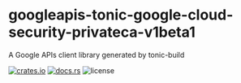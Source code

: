 # googleapis-tonic-google-cloud-security-privateca-v1beta1

A Google APIs client library generated by tonic-build

[![crates.io](https://img.shields.io/crates/v/googleapis-tonic-google-cloud-security-privateca-v1beta1)](https://crates.io/crates/googleapis-tonic-google-cloud-security-privateca-v1beta1)
[![docs.rs](https://img.shields.io/docsrs/googleapis-tonic-google-cloud-security-privateca-v1beta1)](https://docs.rs/googleapis-tonic-google-cloud-security-privateca-v1beta1)
![license](https://img.shields.io/crates/l/googleapis-tonic-google-cloud-security-privateca-v1beta1)
